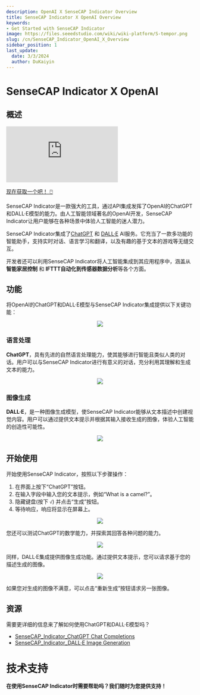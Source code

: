 ```yaml
---
description: OpenAI X SenseCAP Indicator Overview
title: SenseCAP Indicator X OpenAI Overview
keywords:
- Get Started with SenseCAP Indicator
image: https://files.seeedstudio.com/wiki/wiki-platform/S-tempor.png
slug: /cn/SenseCAP_Indicator_OpenAI_X_Overview
sidebar_position: 1
last_update:
  date: 3/3/2024
  author: DuKaiyin
---
```


# SenseCAP Indicator X OpenAI

## 概述

<iframe class="youtube-video-r" src="https://www.youtube.com/embed/xUX47UnT7xk" title="YouTube video player" frameborder="0" allow="accelerometer; autoplay; clipboard-write; encrypted-media; gyroscope; picture-in-picture; web-share" allowfullscreen></iframe>

<div class="button-container">
    <a class="button-style" href="https://www.seeedstudio.com/SenseCAP-Indicator-D1-p-5643.html">
            
现在获取一个吧！ 🖱️</a>
</div>

SenseCAP Indicator是一款强大的工具，通过API集成发挥了OpenAI的ChatGPT和DALL·E模型的能力。由人工智能领域著名的OpenAI开发，SenseCAP Indicator让用户能够在各种场景中体验人工智能的迷人潜力。

SenseCAP Indicator集成了[ChatGPT](https://platform.openai.com/docs/guides/chat) 和 [DALL·E](https://platform.openai.com/docs/guides/images/introduction) AI服务。它充当了一款多功能的智能助手，支持实时对话、语言学习和翻译，以及有趣的基于文本的游戏等无缝交互。



开发者还可以利用SenseCAP Indicator将人工智能集成到其应用程序中，涵盖从**智能家居控制** 和 **IFTTT自动化到传感器数据分析**等各个方面。

## 功能

将OpenAI的ChatGPT和DALL·E模型与SenseCAP Indicator集成提供以下关键功能：

<div align="center"><img width={400} src="https://files.seeedstudio.com/wiki/SenseCAP/SenseCAP_Indicator/OpenAI.png"/></div>

### 语言处理

**ChatGPT**，具有先进的自然语言处理能力，使其能够进行智能且类似人类的对话。用户可以与SenseCAP Indicator进行有意义的对话，充分利用其理解和生成文本的能力。

<div align="center"><img width={680} src="https://files.seeedstudio.com/wiki/SenseCAP/SenseCAP_Indicator/GPT_RES_WHO_ARE_YOU.JPG"/></div>

### 图像生成

**DALL·E**，是一种图像生成模型，使SenseCAP Indicator能够从文本描述中创建视觉内容。用户可以通过提供文本提示并根据其输入接收生成的图像，体验人工智能的创造性可能性。

<div align="center"><img width={680} src="https://files.seeedstudio.com/wiki/SenseCAP/SenseCAP_Indicator/DALL_1_CAT.JPG"/></div>

## 开始使用


开始使用SenseCAP Indicator，按照以下步骤操作：

1. 在界面上按下“ChatGPT”按钮。
2. 在输入字段中输入您的文本提示，例如“What is a camel?”。
3. 隐藏键盘(按下 `√`) 并点击“生成”按钮。
4. 等待响应，响应将显示在屏幕上。

<div align="center"><img width={680} src="https://files.seeedstudio.com/wiki/SenseCAP/SenseCAP_Indicator/GPT_REQ_WHAT_IS_CAM.JPG"/></div>


您还可以测试ChatGPT的数学能力，并探索其回答各种问题的能力。

<div align="center"><img width={680} src="https://files.seeedstudio.com/wiki/SenseCAP/SenseCAP_Indicator/chatgpt.jpg"/></div>


同样，DALL·E集成提供图像生成功能。通过提供文本提示，您可以请求基于您的描述生成的图像。

<div align="center"><img width={680} src="https://files.seeedstudio.com/wiki/SenseCAP/SenseCAP_Indicator/DALL_ONECAT_WHOLE.jpg"/></div>

如果您对生成的图像不满意，可以点击“重新生成”按钮请求另一张图像。

## 资源

需要更详细的信息来了解如何使用ChatGPT和DALL·E模型吗？

- [SenseCAP_Indicator_ChatGPT Chat Completions](/SenseCAP_Indicator_ChatGPT)
- [SenseCAP_Indicator_DALL·E Image Generation](/SenseCAP_Indicator_DALL·E)

# **技术支持**
**在使用SenseCAP Indicator时需要帮助吗？我们随时为您提供支持！**

<div class="button_tech_support_container">
<a href="https://discord.com/invite/QqMgVwHT3X" class="button_tech_support_sensecap"></a>
<a href="https://support.sensecapmx.com/portal/en/home" class="button_tech_support_sensecap3"></a>
</div>

<div class="button_tech_support_container">
<a href="mailto:support@sensecapmx.com" class="button_tech_support_sensecap2"></a>
<a href="https://github.com/Seeed-Studio/wiki-documents/discussions/69" class="button_discussion"></a>
</div>
